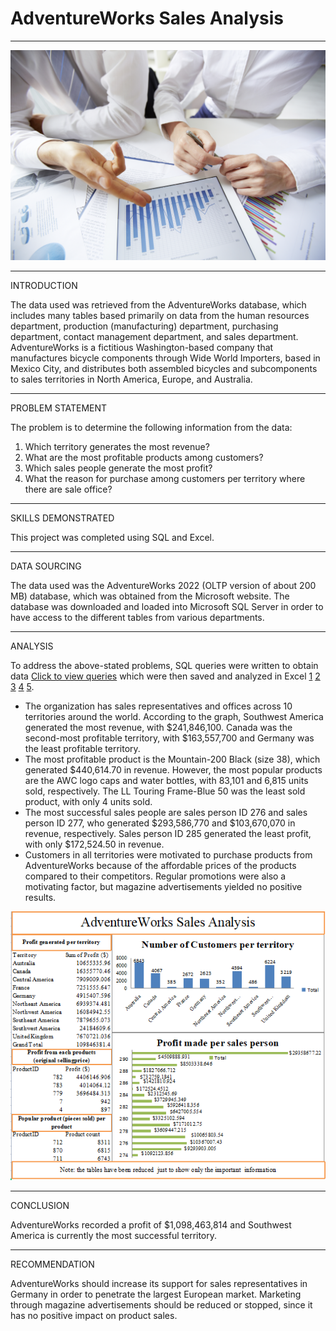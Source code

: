 # AdventureWorks Sales Analysis
---
![](UpLoadHeader.jpg)

---
INTRODUCTION

The data used was retrieved from the AdventureWorks database, which includes many tables based primarily on data from the human resources department, production (manufacturing) department, purchasing department, contact management department, and sales department. AdventureWorks is a fictitious Washington-based company that manufactures bicycle components through Wide World Importers, based in Mexico City, and distributes both assembled bicycles and subcomponents to sales territories in North America, Europe, and Australia.

---
PROBLEM STATEMENT

The problem is to determine the following information from the data:
1. Which territory generates the most revenue?
2. What are the most profitable products among customers?
3. Which sales people generate the most profit?
4. What the reason for purchase among customers per territory where there are sale office?

---
SKILLS DEMONSTRATED

This project was completed using SQL and Excel.

---
DATA SOURCING

The data used was the AdventureWorks 2022 (OLTP version of about 200 MB) database, which was obtained from the Microsoft website. The database was downloaded and loaded into Microsoft SQL Server in order to have access to the different tables from various departments.

---
ANALYSIS

To address the above-stated problems, SQL queries were written to obtain data [Click to view queries](https://github.com/Somoye-D-Dataman/AdventureWorks-Sales-Analysis/blob/main/adventureworksSQLqueries.pdf) which were then saved and analyzed in Excel [1](https://github.com/Somoye-D-Dataman/AdventureWorks-Sales-Analysis/blob/main/Profit_per_territory.xlsx) [2](https://github.com/Somoye-D-Dataman/AdventureWorks-Sales-Analysis/blob/main/Profit_generated_from_each_product.xlsx) [3](https://github.com/Somoye-D-Dataman/AdventureWorks-Sales-Analysis/blob/main/Profit_made_per%20sales_person.xlsx) [4](https://github.com/Somoye-D-Dataman/AdventureWorks-Sales-Analysis/blob/main/Reason_for_sales_per_territory.xlsx) [5](https://github.com/Somoye-D-Dataman/AdventureWorks-Sales-Analysis/blob/main/Customer_number_per_territory.xlsx).

- The organization has sales representatives and offices across 10 territories around the world. According to the graph, Southwest America generated the most revenue, with $241,846,100. Canada was the second-most profitable territory, with $163,557,700 and Germany was the least profitable territory.
- The most profitable product is the Mountain-200 Black (size 38), which generated $440,614.70 in revenue. However, the most popular products are the AWC logo caps and water bottles, with 83,101 and 6,815 units sold, respectively. The LL Touring Frame-Blue 50 was the least sold product, with only 4 units sold.
- The most successful sales people are sales person ID 276 and sales person ID 277, who generated $293,586,770 and $103,670,070 in revenue, respectively. Sales person ID 285 generated the least profit, with only $172,524.50 in revenue.
- Customers in all territories were motivated to purchase products from AdventureWorks because of the affordable prices of the products compared to their competitors. Regular promotions were also a motivating factor, but magazine advertisements yielded no positive results.

![](dashboard.png)

---
CONCLUSION

AdventureWorks recorded a profit of $1,098,463,814 and Southwest America is currently the most successful territory.

---
RECOMMENDATION

AdventureWorks should increase its support for sales representatives in Germany in order to penetrate the largest European market. Marketing through magazine advertisements should be reduced or stopped, since it has no positive impact on product sales.
